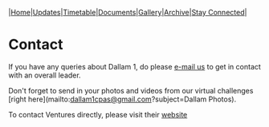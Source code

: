 |[Home](https://dallam1.github.io/)|[Updates](https://dallam1.github.io/updates)|[Timetable](https://dallam1.github.io/timetable)|[Documents](https://dallam1.github.io/documents)|[Gallery](https://dallam1.github.io/gallery)|[Archive](https://dallam1.github.io/archive)|[Stay Connected](https://dallam1.github.io/stayconnected)|
# Contact

If you have any queries about Dallam 1, do please [e-mail us](mailto:dallam1@ventures.org.uk?subject=Dallam) to get in contact with an overall leader.

Don't forget to send in your photos and videos from our virtual challenges [right here](mailto:dallam1cpas@gmail.com?subject=Dallam Photos).

To contact Ventures directly, please visit their [website](https://ventures.org.uk/)
